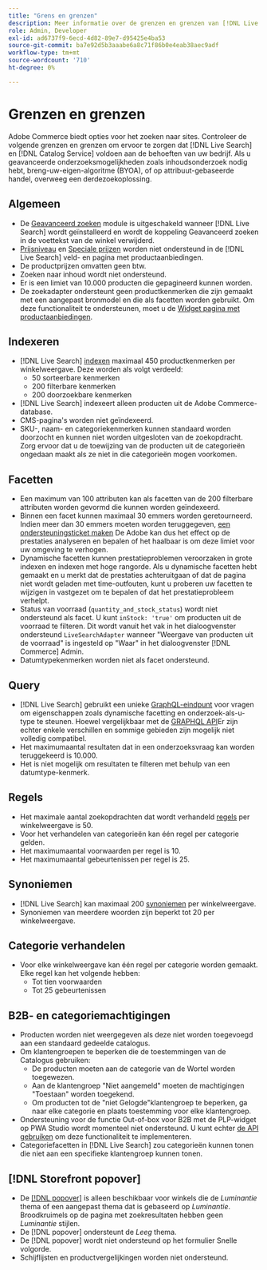 ```yaml
---
title: "Grens en grenzen"
description: Meer informatie over de grenzen en grenzen van [!DNL Live Search] om ervoor te zorgen dat het voldoet aan de behoeften van uw bedrijf.
role: Admin, Developer
exl-id: ad6737f9-6ecd-4d82-89e7-d95425e4ba53
source-git-commit: ba7e92d5b3aaabe6a8c71f86b0e4eab38aec9adf
workflow-type: tm+mt
source-wordcount: '710'
ht-degree: 0%

---
```


# Grenzen en grenzen

Adobe Commerce biedt opties voor het zoeken naar sites. Controleer de volgende grenzen en grenzen om ervoor te zorgen dat [!DNL Live Search] en [!DNL Catalog Service] voldoen aan de behoeften van uw bedrijf. Als u geavanceerde onderzoeksmogelijkheden zoals inhoudsonderzoek nodig hebt, breng-uw-eigen-algoritme (BYOA), of op attribuut-gebaseerde handel, overweeg een derdezoekoplossing.

## Algemeen

- De [Geavanceerd zoeken](https://experienceleague.adobe.com/en/docs/commerce-admin/catalog/catalog/search/search) module is uitgeschakeld wanneer [!DNL Live Search] wordt geïnstalleerd en wordt de koppeling Geavanceerd zoeken in de voettekst van de winkel verwijderd.
- [Prijsniveau](https://experienceleague.adobe.com/en/docs/commerce-admin/catalog/products/pricing/product-price-tier) en [Speciale prijzen](https://experienceleague.adobe.com/en/docs/commerce-admin/catalog/products/pricing/product-price-special) worden niet ondersteund in de [!DNL Live Search] veld- en pagina met productaanbiedingen.
- De productprijzen omvatten geen btw.
- Zoeken naar inhoud wordt niet ondersteund.
- Er is een limiet van 10.000 producten die gepagineerd kunnen worden.
- De zoekadapter ondersteunt geen productkenmerken die zijn gemaakt met een aangepast bronmodel en die als facetten worden gebruikt. Om deze functionaliteit te ondersteunen, moet u de [Widget pagina met productaanbiedingen](plp-styling.md).

## Indexeren

- [!DNL Live Search] [indexen](indexing.md) maximaal 450 productkenmerken per winkelweergave. Deze worden als volgt verdeeld:
   - 50 sorteerbare kenmerken
   - 200 filterbare kenmerken
   - 200 doorzoekbare kenmerken
- [!DNL Live Search] indexeert alleen producten uit de Adobe Commerce-database.
- CMS-pagina&#39;s worden niet geïndexeerd.
- SKU-, naam- en categoriekenmerken kunnen standaard worden doorzocht en kunnen niet worden uitgesloten van de zoekopdracht. Zorg ervoor dat u de toewijzing van de producten uit de categorieën ongedaan maakt als ze niet in die categorieën mogen voorkomen.

## Facetten

- Een maximum van 100 attributen kan als facetten van de 200 filterbare attributen worden gevormd die kunnen worden geïndexeerd.
- Binnen een facet kunnen maximaal 30 emmers worden geretourneerd. Indien meer dan 30 emmers moeten worden teruggegeven, [een ondersteuningsticket maken](https://experienceleague.adobe.com/en/docs/commerce-knowledge-base/kb/help-center-guide/magento-help-center-user-guide) De Adobe kan dus het effect op de prestaties analyseren en bepalen of het haalbaar is om deze limiet voor uw omgeving te verhogen.
- Dynamische facetten kunnen prestatieproblemen veroorzaken in grote indexen en indexen met hoge rangorde. Als u dynamische facetten hebt gemaakt en u merkt dat de prestaties achteruitgaan of dat de pagina niet wordt geladen met time-outfouten, kunt u proberen uw facetten te wijzigen in vastgezet om te bepalen of dat het prestatieprobleem verhelpt.
- Status van voorraad (`quantity_and_stock_status`) wordt niet ondersteund als facet. U kunt `inStock: 'true'` om producten uit de voorraad te filteren. Dit wordt vanuit het vak in het dialoogvenster ondersteund `LiveSearchAdapter` wanneer &quot;Weergave van producten uit de voorraad&quot; is ingesteld op &quot;Waar&quot; in het dialoogvenster [!DNL Commerce] Admin.
- Datumtypekenmerken worden niet als facet ondersteund.

## Query

- [!DNL Live Search] gebruikt een unieke [GraphQL-eindpunt](https://developer.adobe.com/commerce/services/graphql/live-search/) voor vragen om eigenschappen zoals dynamische facetting en onderzoek-als-u-type te steunen. Hoewel vergelijkbaar met de [GRAPHQL API](https://developer.adobe.com/commerce/webapi/graphql/)Er zijn echter enkele verschillen en sommige gebieden zijn mogelijk niet volledig compatibel.
- Het maximumaantal resultaten dat in een onderzoeksvraag kan worden teruggekeerd is 10.000.
- Het is niet mogelijk om resultaten te filteren met behulp van een datumtype-kenmerk.

## Regels

- Het maximale aantal zoekopdrachten dat wordt verhandeld [regels](rules.md) per winkelweergave is 50.
- Voor het verhandelen van categorieën kan één regel per categorie gelden.
- Het maximumaantal voorwaarden per regel is 10.
- Het maximumaantal gebeurtenissen per regel is 25.

## Synoniemen

- [!DNL Live Search] kan maximaal 200 [synoniemen](synonyms.md) per winkelweergave.
- Synoniemen van meerdere woorden zijn beperkt tot 20 per winkelweergave.

## Categorie verhandelen

- Voor elke winkelweergave kan één regel per categorie worden gemaakt. Elke regel kan het volgende hebben:
   - Tot tien voorwaarden
   - Tot 25 gebeurtenissen

## B2B- en categoriemachtigingen

- Producten worden niet weergegeven als deze niet worden toegevoegd aan een standaard gedeelde catalogus.
- Om klantengroepen te beperken die de toestemmingen van de Catalogus gebruiken:
   - De producten moeten aan de categorie van de Wortel worden toegewezen.
   - Aan de klantengroep &quot;Niet aangemeld&quot; moeten de machtigingen &quot;Toestaan&quot; worden toegekend.
   - Om producten tot de &quot;niet Gelogde&quot;klantengroep te beperken, ga naar elke categorie en plaats toestemming voor elke klantengroep.
- Ondersteuning voor de functie Out-of-box voor B2B met de PLP-widget op PWA Studio wordt momenteel niet ondersteund. U kunt echter [de API gebruiken](install.md#pwa-support) om deze functionaliteit te implementeren.
- Categoriefacetten in [!DNL Live Search] zou categorieën kunnen tonen die niet aan een specifieke klantengroep kunnen tonen.

## [!DNL Storefront popover]

- De [[!DNL popover]](storefront-popover.md) is alleen beschikbaar voor winkels die de *Luminantie* thema of een aangepast thema dat is gebaseerd op *Luminantie*. Broodkruimels op de pagina met zoekresultaten hebben geen *Luminantie* stijlen.
- De [!DNL popover] ondersteunt de *Leeg* thema.
- De [!DNL popover] wordt niet ondersteund op het formulier Snelle volgorde.
- Schijflijsten en productvergelijkingen worden niet ondersteund.
